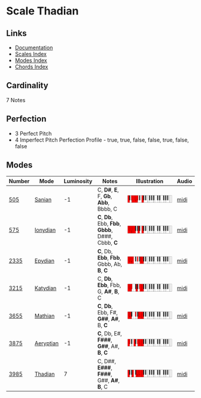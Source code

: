 # Scale Thadian

## Links

- [Documentation](README.md)
- [Scales Index](Scales.md)
- [Modes Index](Modes.md)
- [Chords Index](Chords.md)

## Cardinality

7 Notes

## Perfection

- 3 Perfect Pitch
- 4 Imperfect Pitch
Perfection Profile - true, true, false, false, true, false, false

## Modes

| Number | Mode | Luminosity | Notes | Illustration | Audio |
|--------|------|------------|-------|--------------|-------|
| [505](https://ianring.com/musictheory/scales/505) | [Sanian](ModeSanian.md) | -1 | C, **D#**, **E**, F, **Gb**, **Abb**, Bbbb, C | ![CNaturalSanian](ModeCNaturalSanian.png) | [midi](https://github.com/edipermadi/music/blob/main/docs/ModeCNaturalSanian.mid?raw=true) | 
| [575](https://ianring.com/musictheory/scales/575) | [Ionydian](ModeIonydian.md) | -1 | **C**, **Db**, Ebb, **Fbb**, **Gbbb**, D###, Cbbb, **C** | ![CNaturalIonydian](ModeCNaturalIonydian.png) | [midi](https://github.com/edipermadi/music/blob/main/docs/ModeCNaturalIonydian.mid?raw=true) | 
| [2335](https://ianring.com/musictheory/scales/2335) | [Epydian](ModeEpydian.md) | -1 | **C**, Db, **Ebb**, **Fbb**, Gbbb, Ab, **B**, **C** | ![CNaturalEpydian](ModeCNaturalEpydian.png) | [midi](https://github.com/edipermadi/music/blob/main/docs/ModeCNaturalEpydian.mid?raw=true) | 
| [3215](https://ianring.com/musictheory/scales/3215) | [Katydian](ModeKatydian.md) | -1 | C, **Db**, **Ebb**, Fbb, G, **A#**, **B**, C | ![CNaturalKatydian](ModeCNaturalKatydian.png) | [midi](https://github.com/edipermadi/music/blob/main/docs/ModeCNaturalKatydian.mid?raw=true) | 
| [3655](https://ianring.com/musictheory/scales/3655) | [Mathian](ModeMathian.md) | -1 | **C**, **Db**, Ebb, F#, **G##**, **A#**, B, **C** | ![CNaturalMathian](ModeCNaturalMathian.png) | [midi](https://github.com/edipermadi/music/blob/main/docs/ModeCNaturalMathian.mid?raw=true) | 
| [3875](https://ianring.com/musictheory/scales/3875) | [Aeryptian](ModeAeryptian.md) | -1 | **C**, Db, E#, **F###**, **G##**, A#, **B**, **C** | ![CNaturalAeryptian](ModeCNaturalAeryptian.png) | [midi](https://github.com/edipermadi/music/blob/main/docs/ModeCNaturalAeryptian.mid?raw=true) | 
| [3985](https://ianring.com/musictheory/scales/3985) | [Thadian](ModeThadian.md) | 7 | C, D##, **E###**, **F###**, G##, **A#**, **B**, C | ![CNaturalThadian](ModeCNaturalThadian.png) | [midi](https://github.com/edipermadi/music/blob/main/docs/ModeCNaturalThadian.mid?raw=true) | 
